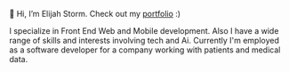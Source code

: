 👋 Hi, I’m Elijah Storm. Check out my [portfolio](https://elijahstorm.github.io/) :)

I specialize in Front End Web and Mobile development. Also I have a wide range of skills and interests involving tech and Ai. Currently I'm employed as a software developer for a company working with patients and medical data.
